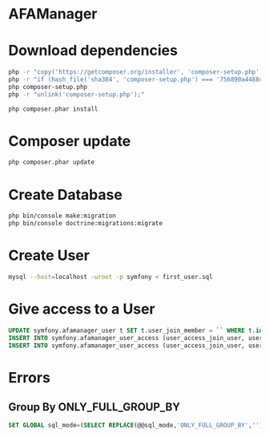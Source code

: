 # AFAManager


# Download dependencies
```bash
php -r "copy('https://getcomposer.org/installer', 'composer-setup.php');"
php -r "if (hash_file('sha384', 'composer-setup.php') === '756890a4488ce9024fc62c56153228907f1545c228516cbf63f885e036d37e9a59d27d63f46af1d4d07ee0f76181c7d3') { echo 'Installer verified'; } else { echo 'Installer corrupt'; unlink('composer-setup.php'); } echo PHP_EOL;"
php composer-setup.php
php -r "unlink('composer-setup.php');"

php composer.phar install
```

# Composer update
```bash
php composer.phar update
```

# Create Database
```bash
php bin/console make:migration
php bin/console doctrine:migrations:migrate
```
# Create User
```bash
mysql --host=localhost -uroot -p symfony < first_user.sql
```

# Give access to a User
```sql
UPDATE symfony.afamanager_user t SET t.user_join_member = `` WHERE t.id = 1;
INSERT INTO symfony.afamanager_user_access (user_access_join_user, user_access_join_club, user_access_role) VALUES (1, ``, 'ROLE_CLUB');
INSERT INTO symfony.afamanager_user_access (user_access_join_user, user_access_role) VALUES (1, 'ROLE_SECRETARIAT');
```

# Errors
## Group By ONLY_FULL_GROUP_BY
```sql
SET GLOBAL sql_mode=(SELECT REPLACE(@@sql_mode,'ONLY_FULL_GROUP_BY',''));
```